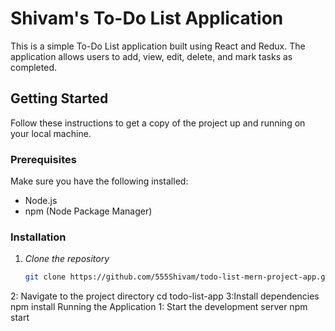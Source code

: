 # Shivam's To-Do List Application

This is a simple To-Do List application built using React and Redux. The application allows users to add, view, edit, delete, and mark tasks as completed.

## Getting Started

Follow these instructions to get a copy of the project up and running on your local machine.

### Prerequisites

Make sure you have the following installed:

- Node.js
- npm (Node Package Manager)

### Installation

1. *Clone the repository*
   ```sh
   git clone https://github.com/555Shivam/todo-list-mern-project-app.git

2: Navigate to the project directory
   cd todo-list-app
3:Install dependencies
  npm install
Running the Application
1: Start the development server
  npm start
